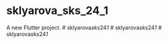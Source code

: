 # sklyarova_sks_24_1

A new Flutter project.
#   s k l y a r o v a _ s k s _ 2 4 _ 1 _  
 #   s k l y a r o v a _ s k s _ 2 4 _ 1 _  
 #   s k l y a r o v a _ s k s _ 2 4 _ 1 _  
 